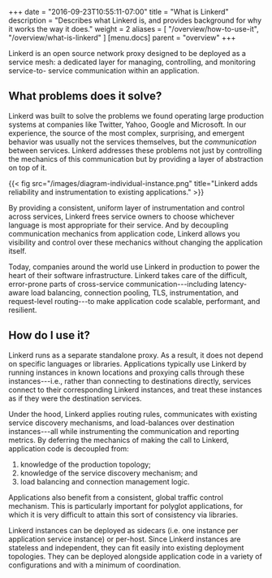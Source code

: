 +++
date = "2016-09-23T10:55:11-07:00"
title = "What is Linkerd"
description = "Describes what Linkerd is, and provides background for why it works the way it does."
weight = 2
aliases = [
  "/overview/how-to-use-it",
  "/overview/what-is-linkerd"
]
[menu.docs]
  parent = "overview"
+++

Linkerd is an open source network proxy designed to be deployed as a service
mesh: a dedicated layer for managing, controlling, and monitoring service-to-
service communication within an application.

<!--more-->

## What problems does it solve?

Linkerd was built to solve the problems we found operating large production
systems at companies like Twitter, Yahoo, Google and Microsoft. In our
experience, the source of the most complex, surprising, and emergent behavior
was usually not the services themselves, but the *communication* between
services. Linkerd addresses these problems not just by controlling the mechanics
of this communication but by providing a layer of abstraction on top of it.

{{< fig src="/images/diagram-individual-instance.png" title="Linkerd adds reliability and instrumentation to existing applications." >}}

By providing a consistent, uniform layer of instrumentation and control across
services, Linkerd frees service owners to choose whichever language is most
appropriate for their service. And by decoupling communication mechanics from
application code, Linkerd allows you visibility and control over these
mechanics without changing the application itself.

Today, companies around the world use Linkerd in production to power the heart
of their software infrastructure. Linkerd takes care of the difficult,
error-prone parts of cross-service communication---including latency-aware load
balancing, connection pooling, TLS, instrumentation, and request-level
routing---to make application code scalable, performant, and resilient.

## How do I use it?

Linkerd runs as a separate standalone proxy. As a result, it does not depend on
specific languages or libraries. Applications typically use Linkerd by running
instances in known locations and proxying calls through these instances---i.e.,
rather than connecting to destinations directly, services connect to their
corresponding Linkerd instances, and treat these instances as if they were the
destination services.

Under the hood, Linkerd applies routing rules, communicates with existing
service discovery mechanisms, and load-balances over destination instances---all
while instrumenting the communication and reporting metrics. By deferring the
mechanics of making the call to Linkerd, application code is decoupled from:

1. knowledge of the production topology;
2. knowledge of the service discovery mechanism; and
3. load balancing and connection management logic.

Applications also benefit from a consistent, global traffic control mechanism.
This is particularly important for polyglot applications, for which it is very
difficult to attain this sort of consistency via libraries.

Linkerd instances can be deployed as sidecars (i.e. one instance per application
service instance) or per-host. Since Linkerd instances are stateless and
independent, they can fit easily into existing deployment topologies. They can
be deployed alongside application code in a variety of configurations and with a
minimum of coordination.
